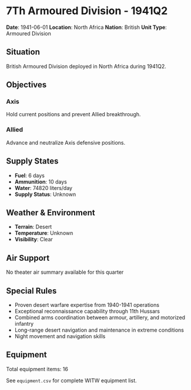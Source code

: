 # 7Th Armoured Division - 1941Q2

**Date**: 1941-06-01
**Location**: North Africa
**Nation**: British
**Unit Type**: Armoured Division

## Situation

British Armoured Division deployed in North Africa during 1941Q2.

## Objectives

### Axis
Hold current positions and prevent Allied breakthrough.

### Allied
Advance and neutralize Axis defensive positions.

## Supply States

- **Fuel**: 6 days
- **Ammunition**: 10 days
- **Water**: 74820 liters/day
- **Supply Status**: Unknown

## Weather & Environment

- **Terrain**: Desert
- **Temperature**: Unknown
- **Visibility**: Clear

## Air Support

No theater air summary available for this quarter

## Special Rules

- Proven desert warfare expertise from 1940-1941 operations
- Exceptional reconnaissance capability through 11th Hussars
- Combined arms coordination between armour, artillery, and motorized infantry
- Long-range desert navigation and maintenance in extreme conditions
- Night movement and navigation skills

## Equipment

Total equipment items: 16

See `equipment.csv` for complete WITW equipment list.
